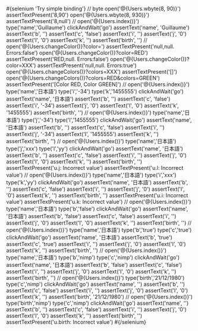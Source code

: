 \#{selenium 'Try simple binding'} // byte open('@{Users.wbyte(8, 90)}') assertTextPresent('8,90') open('@{Users.wbyte(8, 930)}') assertTextPresent('8,null') // open('@{Users.index()}') type('name','Guillaume') clickAndWait('go') assertText('name', 'Guillaume') assertText('b', '') assertText('c', 'false') assertText('i', '') assertText('j', '0') assertText('l', '0') assertText('k', '') assertText('birth', '') // open('@{Users.changeColor()}?color=') assertTextPresent('null,null. Errors:false') open('@{Users.changeColor()}?color=RED') assertTextPresent('RED,null. Errors:false') open('@{Users.changeColor()}?color=XXX') assertTextPresent('null,null. Errors:true') open('@{Users.changeColors()}?colors=XXX') assertTextPresent('\[\]') open('@{Users.changeColors()}?colors=RED&colors=GREEN') assertTextPresent('\[Color RED, Color GREEN\]') // open('@{Users.index()}') type('name','日本語') type('i','-34') type('k','1455555') clickAndWait('go') assertText('name', '日本語') assertText('b', '') assertText('c', 'false') assertText('i', '-34') assertText('j', '0') assertText('l', '0') assertText('k', '1455555') assertText('birth', '') // open('@{Users.index()}') type('name','日本語') type('j','-34') type('l','1455555') clickAndWait('go') assertText('name', '日本語') assertText('b', '') assertText('c', 'false') assertText('i', '') assertText('j', '-34') assertText('l', '1455555') assertText('k', '') assertText('birth', '') // open('@{Users.index()}') type('name','日本語') type('j','xxx') type('l','yy') clickAndWait('go') assertText('name', '日本語') assertText('b', '') assertText('c', 'false') assertText('i', '') assertText('j', '0') assertText('l', '0') assertText('k', '') assertText('birth', '') assertTextPresent('u.j: Incorrect value') assertTextPresent('u.l: Incorrect value') // open('@{Users.index()}') type('name','日本語') type('i','xxx') type('k','yy') clickAndWait('go') assertText('name', '日本語') assertText('b', '') assertText('c', 'false') assertText('i', '') assertText('j', '0') assertText('l', '0') assertText('k', '') assertText('birth', '') assertTextPresent('u.i: Incorrect value') assertTextPresent('u.k: Incorrect value') // open('@{Users.index()}') type('name','日本語') type('b','false') clickAndWait('go') assertText('name', '日本語') assertText('b', 'false') assertText('c', 'false') assertText('i', '') assertText('j', '0') assertText('l', '0') assertText('k', '') assertText('birth', '') // open('@{Users.index()}') type('name','日本語') type('b','true') type('c','true') clickAndWait('go') assertText('name', '日本語') assertText('b', 'true') assertText('c', 'true') assertText('i', '') assertText('j', '0') assertText('l', '0') assertText('k', '') assertText('birth', '') // open('@{Users.index()}') type('name','日本語') type('b','nimp') type('c','nimp') clickAndWait('go') assertText('name', '日本語') assertText('b', 'false') assertText('c', 'false') assertText('i', '') assertText('j', '0') assertText('l', '0') assertText('k', '') assertText('birth', '') // open('@{Users.index()}') type('birth','21/12/1980') type('c','nimp') clickAndWait('go') assertText('name', '') assertText('b', '') assertText('c', 'false') assertText('i', '') assertText('j', '0') assertText('l', '0') assertText('k', '') assertText('birth', '21/12/1980') // open('@{Users.index()}') type('birth','nimp') type('c','nimp') clickAndWait('go') assertText('name', '') assertText('b', '') assertText('c', 'false') assertText('i', '') assertText('j', '0') assertText('l', '0') assertText('k', '') assertText('birth', '') assertTextPresent('u.birth: Incorrect value') \#{/selenium}
